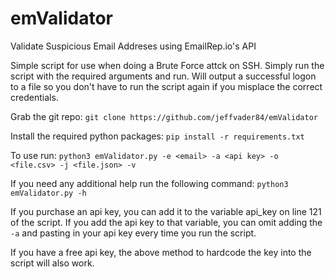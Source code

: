 # emValidator
Validate Suspicious Email Addreses using EmailRep.io's API

Simple script for use when doing a Brute Force attck on SSH.  Simply run the script with the required arguments and run.  Will output a successful logon to a file so you don't have to run the script again if you misplace the correct credentials.

Grab the git repo:
`git clone https://github.com/jeffvader84/emValidator`

Install the required python packages:
`pip install -r requirements.txt`

To use run:
`python3 emValidator.py -e <email> -a <api key> -o <file.csv> -j <file.json> -v`

If you need any additional help run the following command:
`python3 emValidator.py -h`

If you purchase an api key, you can add it to the variable api_key on line 121 of the script. If you add the api key to that variable, you can omit adding the `-a` and pasting in your api key every time you run the script.

If you have a free api key, the above method to hardcode the key into the script will also work.
